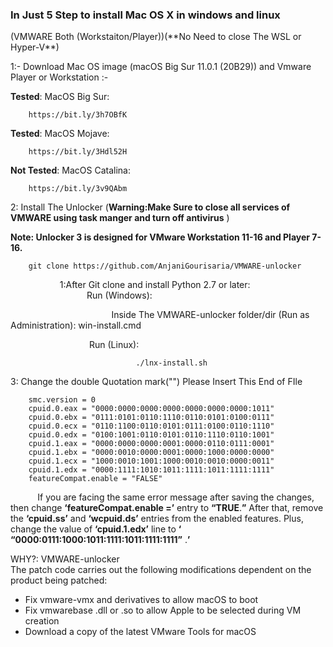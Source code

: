 <h3>In Just 5 Step to install Mac OS X in windows and linux </h3>(VMWARE Both (Workstaiton/Player))(**No Need to close The WSL or Hyper-V**)

1:- Download  Mac OS image (macOS Big Sur 11.0.1 (20B29)) and Vmware Player or Workstation :- 

**Tested**: MacOS Big Sur:	

		https://bit.ly/3h7OBfK
**Tested**: MacOS Mojave:

		https://bit.ly/3Hdl52H
**Not Tested**: MacOS Catalina:

		https://bit.ly/3v9QAbm


2: Install The Unlocker (**Warning:Make Sure to close all services of VMWARE using task manger and turn off antivirus** )

**Note: Unlocker 3 is designed for VMware Workstation 11-16 and Player 7-16.**
 
		git clone https://github.com/AnjaniGourisaria/VMWARE-unlocker 

 &nbsp;&nbsp;&nbsp;&nbsp;&nbsp;&nbsp;&nbsp;&nbsp;&nbsp;&nbsp;&nbsp;&nbsp;&nbsp;&nbsp;&nbsp;&nbsp;&nbsp;&nbsp;&nbsp;&nbsp;1:After Git clone and install Python 2.7 or later:<br>
 &nbsp;&nbsp;&nbsp;&nbsp;&nbsp;&nbsp;&nbsp;&nbsp;&nbsp;&nbsp;&nbsp;&nbsp;&nbsp;&nbsp;&nbsp;&nbsp;&nbsp;&nbsp;&nbsp;&nbsp;&nbsp;&nbsp;&nbsp;&nbsp;&nbsp;&nbsp;&nbsp;&nbsp;&nbsp;&nbsp;&nbsp;Run (Windows):<br>


&nbsp;&nbsp;&nbsp;&nbsp;&nbsp;&nbsp;&nbsp;&nbsp;&nbsp;&nbsp;&nbsp;&nbsp;&nbsp;&nbsp;&nbsp;&nbsp;&nbsp;&nbsp;&nbsp;&nbsp;&nbsp;&nbsp;&nbsp;&nbsp;&nbsp;&nbsp;&nbsp;&nbsp;&nbsp;&nbsp;&nbsp;&nbsp;&nbsp;&nbsp;&nbsp;&nbsp;&nbsp;&nbsp;&nbsp;&nbsp;&nbsp;Inside The VMWARE-unlocker folder/dir (Run as Administration):  win-install.cmd  <br>

 &nbsp;&nbsp;&nbsp;&nbsp;&nbsp;&nbsp;&nbsp;&nbsp;&nbsp;&nbsp;&nbsp;&nbsp;&nbsp;&nbsp;&nbsp;&nbsp;&nbsp;&nbsp;&nbsp;&nbsp;&nbsp;&nbsp;&nbsp;&nbsp;&nbsp;&nbsp;&nbsp;&nbsp;&nbsp;&nbsp;&nbsp;&nbsp;Run (Linux):

                               	./lnx-install.sh
3: Change the double Quotation mark("") Please Insert This End of FIle

		smc.version = 0
		cpuid.0.eax = "0000:0000:0000:0000:0000:0000:0000:1011"
		cpuid.0.ebx = "0111:0101:0110:1110:0110:0101:0100:0111"
		cpuid.0.ecx = "0110:1100:0110:0101:0111:0100:0110:1110"
		cpuid.0.edx = "0100:1001:0110:0101:0110:1110:0110:1001"
		cpuid.1.eax = "0000:0000:0000:0001:0000:0110:0111:0001"
		cpuid.1.ebx = "0000:0010:0000:0001:0000:1000:0000:0000"
		cpuid.1.ecx = "1000:0010:1001:1000:0010:0010:0000:0011"
		cpuid.1.edx = "0000:1111:1010:1011:1111:1011:1111:1111"
		featureCompat.enable = "FALSE"
&nbsp;&nbsp;&nbsp;&nbsp;&nbsp;&nbsp;&nbsp;&nbsp;&nbsp;&nbsp;
If you are facing the same error message after saving the changes, then change  **‘featureCompat.enable =’**  entry to  **“TRUE**.**”**  After that, remove the  **‘cpuid.ss’**  and  **‘wcpuid.ds’**  entries from the enabled features. Plus, change the value of  **‘cpuid.1.edx’**  line to  **‘**  **“0000:0111:1000:1011:1111:1011:1111:1111”**  .**’**



WHY?: VMWARE-unlocker  
The patch code carries out the following modifications dependent on the product being patched:

-   Fix vmware-vmx and derivatives to allow macOS to boot
-   Fix vmwarebase .dll or .so to allow Apple to be selected during VM creation
-   Download a copy of the latest VMware Tools for macOS


